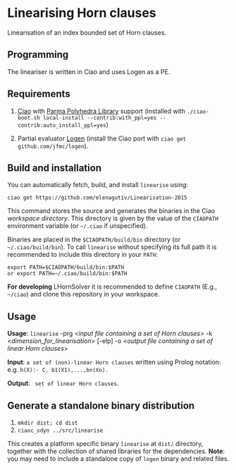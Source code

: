 

# Linearising Horn clauses
Linearisation of an index bounded set of Horn clauses.

## Programming 

The lineariser  is written in Ciao and  uses
Logen as a PE.

## Requirements
1. [Ciao](http://github.com/ciao-lang/ciao) with
[Parma Polyhedra Library](http://bugseng.com/products/ppl/) support
(installed with `./ciao-boot.sh local-install
--contrib:with_ppl=yes --contrib:auto_install_ppl=yes`)

2. Partial evaluator [Logen](https://github.com/leuschel/logen)
(install the Ciao port with `ciao get github.com/jfmc/logen`).

## Build and installation

You can automatically fetch, build, and install `linearise` using:

```
ciao get https://github.com/elenagutiv/Linearisation-2015
```

This command stores the source and generates the binaries in the Ciao
_workspace directory_. This directory is given by the value of the
`CIAOPATH` environment variable (or `~/.ciao` if unspecified).

Binaries are placed in the `$CIAOPATH/build/bin` directory (or
`~/.ciao/build/bin`). To call `linearise` without specifying its
full path it is recommended to include this directory in your `PATH`:

```
export PATH=$CIAOPATH/build/bin:$PATH
or export PATH=~/.ciao/build/bin:$PATH
```

**For developing** LHornSolver it is recommended to define `CIAOPATH`
(E.g., `~/ciao`) and clone this repository in your workspace.

## Usage

**Usage**: `linearise` -prg <*input file containing a set of Horn clauses*\> -k <*dimension_for_linearisation*\> [-elp] -o <*output file containing a set of linear Horn clauses*\>

**Input**: `a set of (non)-linear Horn clauses` written using Prolog
notation: e.g. `h(X):- C, b1(X1),...,bn(Xn).`

**Output**: ` set of linear Horn clauses`.

## Generate a standalone binary distribution



1. `mkdir dist; cd dist`
2. `ciaoc_sdyn ../src/linearise`

This creates a platform specific binary `linearise` at `dist/`
directory, together with the collection of shared libraries for the
dependencies. **Note**: you may need to include a standalone copy of
`logen` binary and related files.



